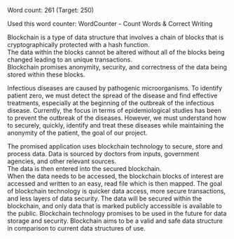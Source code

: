 Word count: 261 (Target: 250) 

Used this word counter: WordCounter - Count Words & Correct Writing

Blockchain is a type of data structure that involves a chain of blocks that is cryptographically protected with a hash function.  
The data within the blocks cannot be altered without all of the blocks being changed leading to an unique transactions.  
Blockchain promises anonymity, security, and correctness of the data being stored within these blocks.  

Infectious diseases are caused by pathogenic microorganisms. 
To identify patient zero, we must detect the spread of the disease and find effective treatments, especially at the beginning 
of the outbreak of the infectious disease. Currently, the focus in terms of epidemiological studies has been to prevent the 
outbreak of the diseases.  However, we must understand how to securely, quickly, identify and treat these diseases while 
maintaining the anonymity of the patient, the goal of our project.

The promised application uses blockchain technology to secure, 
store and process data. 
Data is sourced by doctors from inputs, government agencies, and other relevant sources.  
The data is then entered into the secured blockchain.  
When the data needs to be accessed, the blockchain blocks of interest are accessed and written to an easy, 
read file which is then mapped. The goal of blockchain technology is quicker data access, more secure transactions, 
and less layers of data security.  The data will be secured within the blockchain, and only data that is marked publicly 
accessible is available to the public. Blockchain technology promises to be used in the future for data storage and security. 
Blockchain aims to be a valid and safe data structure in comparison to current data structures of use. 
